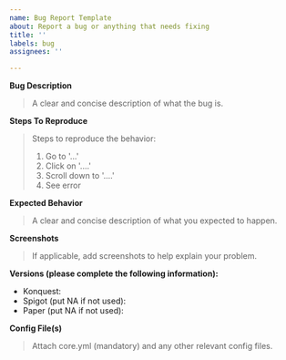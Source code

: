 ```yaml
---
name: Bug Report Template
about: Report a bug or anything that needs fixing
title: ''
labels: bug
assignees: ''

---
```


**Bug Description**
> A clear and concise description of what the bug is.

**Steps To Reproduce**
> Steps to reproduce the behavior:
> 1. Go to '...'
> 2. Click on '....'
> 3. Scroll down to '....'
> 4. See error

**Expected Behavior**
> A clear and concise description of what you expected to happen.

**Screenshots**
> If applicable, add screenshots to help explain your problem.

**Versions (please complete the following information):**
 - Konquest:
 - Spigot (put NA if not used):
 - Paper (put NA if not used):

**Config File(s)**
> Attach core.yml (mandatory) and any other relevant config files.
